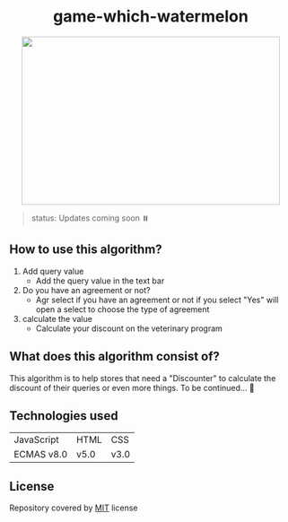 <h1 align="center"> game-which-watermelon </h1>
 
 
 
 <p align="center"> 
 <img width="460" height="300" src="img/assets/gifveterinar.gif">
 </p>
 
 
 > status: Updates coming soon ⏸️
 
 
 
 ## How to use this algorithm?

1. Add query value
     + Add the query value in the text bar
2. Do you have an agreement or not?
     + Agr select if you have an agreement or not if you select "Yes" will open a select to choose the type of agreement
3. calculate the value
     + Calculate your discount on the veterinary program


## What does this algorithm consist of?

This algorithm is to help stores that need a "Discounter" to calculate the discount of their queries or even more things. To be continued... 👀

## Technologies used


<table> 
 <tr>
  <td>JavaScript</td>
  <td>HTML</td>
  <td>CSS</td>
 </tr>
 <tr> 
  <td> ECMAS v8.0</td>
  <td> v5.0 </td>
  <td>v3.0</td>
 </tr>
</table>

## License
Repository covered by [MIT](http://escolhaumalicenca.com.br/licencas/mit/) license
